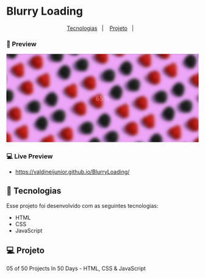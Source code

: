 # Blurry Loading

<p align="center">
  <a href="#-tecnologias">Tecnologias</a>&nbsp;&nbsp;&nbsp;|&nbsp;&nbsp;&nbsp;
  <a href="#-projeto">Projeto</a>&nbsp;&nbsp;&nbsp;|&nbsp;&nbsp;&nbsp;
</p>

### 📱 Preview

<p align="center">
  <a href="https://valdineijunior.github.io/BlurryLoading/">
  <img alt="Screenshot project" src="https://github.com/ValdineiJunior/BlurryLoading/blob/main/Screenshot.png">
  </a>
</p>

### 💻 Live Preview

- https://valdineijunior.github.io/BlurryLoading/


## 🚀 Tecnologias

Esse projeto foi desenvolvido com as seguintes tecnologias:

- HTML
- CSS
- JavaScript


## 💻 Projeto

05 of 50 Projects In 50 Days - HTML, CSS & JavaScript
